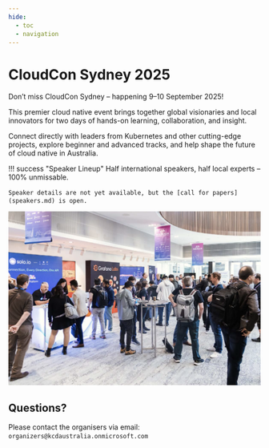 ```yaml
---
hide:
  - toc
  - navigation
---
```


# CloudCon Sydney 2025

Don’t miss CloudCon Sydney – happening 9–10 September 2025!

This premier cloud native event brings together global visionaries and local innovators for two days of hands-on learning, collaboration, and insight.

Connect directly with leaders from Kubernetes and other cutting-edge projects, explore beginner and advanced tracks, and help shape the future of cloud native in Australia.

!!! success "Speaker Lineup"
    Half international speakers, half local experts – 100% unmissable.

    Speaker details are not yet available, but the [call for papers](speakers.md) is open.

![KCD 2024](images/lobby.png)

## Questions?

Please contact the organisers via email: `organizers@kcdaustralia.onmicrosoft.com`